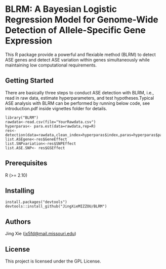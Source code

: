 ﻿# BLRM: A Bayesian Logistic Regression Model for Genome-Wide Detection of Allele-Specific Gene Expression

This R package provide a powerful and flexiable method (BLRM) to detect ASE genes and detect ASE variation within genes simultaneously while maintaining low computational requirements.

## Getting Started
There are basically three steps to conduct ASE detection with BLRM, i.e., read in raw data, estimate hyperparameters, and test hypotheses.Typical ASE analysis with BLRM can be performed by running below code, see introduction.pdf inside vignettes folder for details.

```
library("BLRM")
rawdata<-read.csv(file="YourRawdata.csv")
hyperparas<- para.est(data=rawdata,rep=R)
res<- detection(data=rawdata,clean_index=hyperparas$index,paras=hyperparas$para,rep=R,fdr=0.05)
list.ASEgene<-res$GeneEffect
list.SNPvariation<-res$SNPEffect
list.ASE.SNP<- res$GSEffect
```

## Prerequisites
R (>= 2.10)

## Installing

```
install.packages("devtools")
devtools::install_github("JingXieMIZZOU/BLRM")
```


## Authors
 Jing Xie (jx5fd@mail.missouri.edu)

## License
This project is licensed under the GPL License.

